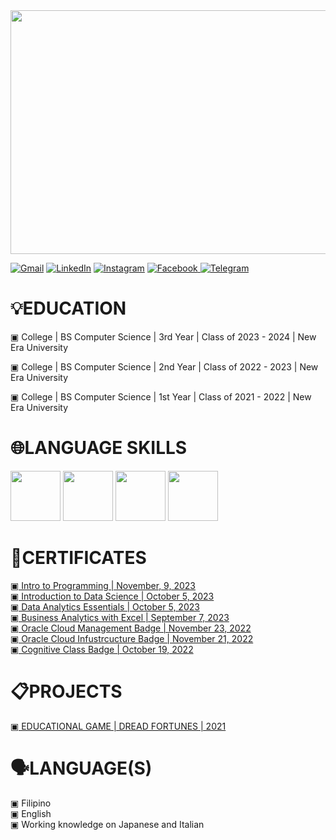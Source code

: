 <img src="https://media.discordapp.net/attachments/1152594874575626321/1195574472124669983/me.png?ex=65b47c7e&is=65a2077e&hm=99c6ee368c068f62ab8487c82c1a4c0df0603d35610cfea23bd4417be190d03d&=&format=webp&quality=lossless&width=1345&height=575" width="4000" height="390">

<a href="mailto:1023inessamantha@gmail.com"><img alt="Gmail" src="https://img.shields.io/badge/Gmail-D14836?style=for-the-badge&logo=gmail&logoColor=white"/></a>
<a href="https://www.linkedin.com/in/samantha-pauline-ines-8a205b258/"><img alt="LinkedIn" src="https://img.shields.io/badge/linkedin-%230077B5.svg?style=for-the-badge&logo=linkedin&logoColor=white"/></a>
<a href="https://www.instagram.com/pauline.ines/"><img alt="Instagram" src="https://img.shields.io/badge/Instagram-E4405F?style=for-the-badge&logo=instagram&logoColor=white"/></a>
<a href="https://www.facebook.com/samanthapauline.ines"><img src="https://img.shields.io/badge/Facebook-%231877F2.svg?style=for-the-badge&logo=Facebook&logoColor=white" alt="Facebook">
<a href="@SamanthaInes1023"><img alt="Telegram" src="https://img.shields.io/badge/Telegram-2CA5E0?style=for-the-badge&logo=telegram&logoColor=white" /></a>

<h1>💡EDUCATION</h1>
<p>▣ College | BS Computer Science | 3rd Year | Class of 2023 - 2024 | New Era University
<p>▣ College | BS Computer Science | 2nd Year | Class of 2022 - 2023 | New Era University
<p>▣ College | BS Computer Science | 1st Year | Class of 2021 - 2022 | New Era University
</p>

<h1>🌐LANGUAGE SKILLS</h1>
<p><a><img src="https://media.discordapp.net/attachments/1152594874575626321/1194943552560574474/html.png?ex=65b230e7&is=659fbbe7&hm=a1b78d03b24b6eb919792981aead8e28ae3f074692cabf3c9076880d637b8a96&=&format=webp&quality=lossless&width=423&height=480" width="80" height="80">
<img src="https://media.discordapp.net/attachments/1152594874575626321/1194943570684158033/css.png?ex=65b230ec&is=659fbbec&hm=c919d30d21d1c3b66d13e2aa81324d2555fb3d9c7acc6edda55003d14f7ab0b3&=&format=webp&quality=lossless&width=427&height=480" width="80" height="80">
<img src="https://media.discordapp.net/attachments/1152594874575626321/1194943586723176488/js.png?ex=65b230f0&is=659fbbf0&hm=e167ecec77f2b7b3465c63fe6ca74461dfce4b737486c554e56d35970ca30777&=&format=webp&quality=lossless&width=337&height=379" width="80" height="80">
<img src="https://media.discordapp.net/attachments/1152594874575626321/1194943607354962000/java.png?ex=65b230f4&is=659fbbf4&hm=03f575698c5e0ba5261d841e8e7b73add806346ff54d737defd4d6c50d89fef9&=&format=webp&quality=lossless&width=354&height=480" width="80" height="80"></p></a>
  
<h1>📜CERTIFICATES</h1>
<a href="https://www.kaggle.com/learn/certification/samanthapaulineines/intro-to-programming">▣ Intro to Programming | November, 9, 2023</a>
<a href="https://www.credly.com/badges/703ae70a-9579-42e5-a1ad-9e15cd6a39de/public_url"><br>▣ Introduction to Data Science | October 5, 2023</a>
<a href="https://www.credly.com/badges/dd35ccde-d4ad-49b3-9d7c-903a00881689/public_url"><br>▣ Data Analytics Essentials | October 5, 2023</a>
<a href="https://simpli-web.app.link/e/5OvmqwIGZCb"><br>▣ Business Analytics with Excel | September 7, 2023</a>
<a href="https://catalog-education.oracle.com/pls/certview/sharebadge?id=35BE8BB9B90DA1B6C5D5297F6EFBCFEDD0D8AEF58911344F37F6BB99E876E3A3"><br>▣ Oracle Cloud Management Badge | November 23, 2022</a>
<a href="https://catalog-education.oracle.com/pls/certview/sharebadge?id=EE8A2B06E2585B4615B037313C705BD4A25963F695905CB1A40B049026C7783A"><br>▣ Oracle Cloud Infustrcucture Badge | November 21, 2022</a>
<a href="https://courses.cognitiveclass.ai/certificates/dcf24ba927f64eabb4bb7eaee203477b"><br>▣ Cognitive Class Badge | October 19, 2022</a>

<h1>📋PROJECTS</h1>
<a href="https://drive.google.com/drive/folders/1CF7rUSAjaO6iBfwpTYim66pp4xa8iY4P?usp=sharing">▣ EDUCATIONAL GAME | DREAD FORTUNES | 2021</a>

<h1>🗣️LANGUAGE(S)</h1>
<p>▣ Filipino
<br>▣ English
<br>▣ Working knowledge on Japanese and Italian
</p>
